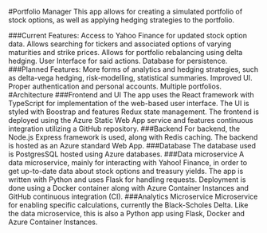 #Portfolio Manager
This app allows for creating a simulated portfolio of stock options, as well as applying hedging strategies to the portfolio.

###Current Features:
Access to Yahoo Finance for updated stock option data.
Allows searching for tickers and associated options of varying maturities and strike prices.
Allows for portfolio rebalancing using delta hedging.
User Interface for said actions.
Database for persistence.
###Planned Features:
More forms of analytics and hedging strategies, such as delta-vega hedging, risk-modelling, statistical summaries.
Improved UI.
Proper authentication and personal accounts.
Multiple portfolios.
#Architecture
###Frontend and UI
The app uses the React framework with TypeScript for implementation of the web-based user interface. The UI is 
styled with Boostrap and features Redux state management. The frontend is deployed using the Azure Static Web App service and features continuous integration utilizing a GitHub repository.
###Backend
For backend, the Node.js Express framework is used, along with Redis caching. The backend is hosted as an Azure standard Web App.
###Database
The database used is PostgresSQL hosted using Azure databases. 
###Data microservice
A data microservice, mainly for interacting with Yahoo! Finance, in order to get up-to-date data about stock options and treasury yields. The app is written with Python and uses Flask for handling requests. Deployment is done using a Docker container along with Azure Container Instances and GitHub continuous integration (CI).
###Analytics Microservice
Microservice for enabling specific calculations, currently the Black-Scholes Delta. Like the data microservice, this is also a Python app using Flask, Docker and Azure Container Instances. 